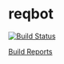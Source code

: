 # reqbot

[![Build Status](https://travis-ci.org/typingincolor/reqbot.svg?branch=master)](https://travis-ci.org/typingincolor/reqbot)

[Build Reports](http://reqbot.build.reports.s3-website-eu-west-1.amazonaws.com)